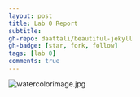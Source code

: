 ```yaml
---
layout: post
title: Lab 0 Report
subtitle:
gh-repo: daattali/beautiful-jekyll
gh-badge: [star, fork, follow]
tags: [lab 0]
comments: true
---
```


![watercolorimage.jpg](/austraea.github.io/assets/watercolorimage.jpg)
